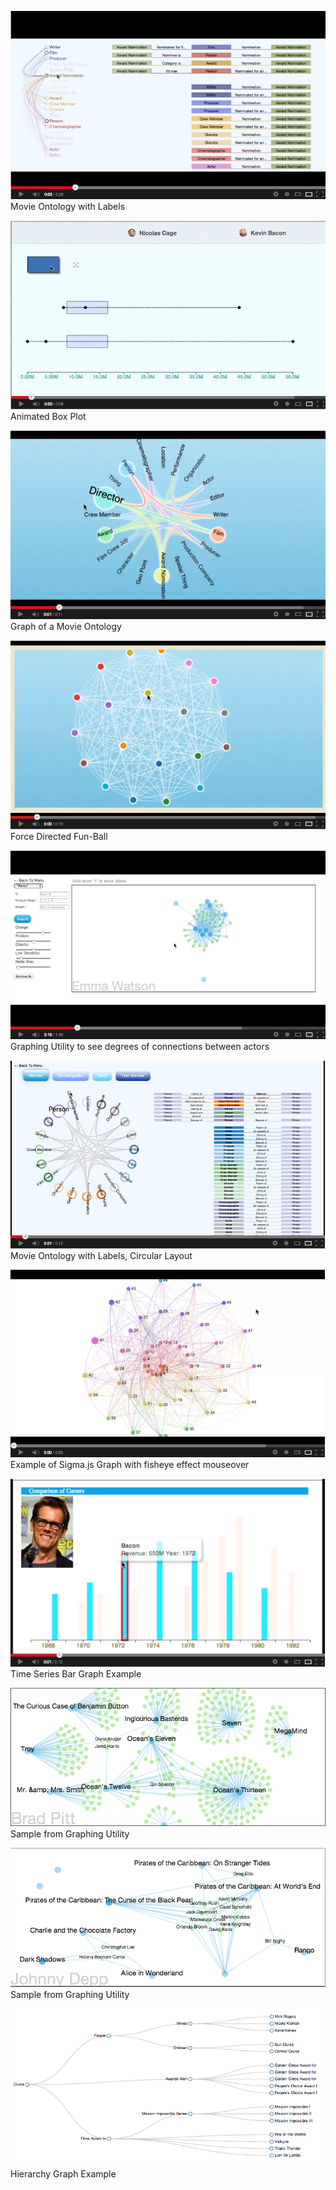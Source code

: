 


<!-- Vertical Ontology -->
[![ScreenShot](Media/verticalVid.png)](http://www.youtube.com/watch?v=4W8prhPX9ZI)
Movie Ontology with Labels

<!-- Box Plot -->
[![ScreenShot](Media/boxPlotVid.png)](http://youtu.be/i3ciZqJSLMI)
Animated Box Plot

<!-- Colorful Ontology -->
[![ScreenShot](Media/colorOntVid.png)](http://youtu.be/M3TkpepPLNk)
Graph of a Movie Ontology

<!-- Force Directed Sample -->
[![ScreenShot](Media/forceVid.png)](http://youtu.be/3Z22BCVnXjM)
Force Directed Fun-Ball

<!-- Graph Connections -->
[![ScreenShot](Media/graphVid.png)](http://youtu.be/YEdGC-Diicw)
Graphing Utility to see degrees of connections between actors 

<!-- Ontology Overview -->
[![ScreenShot](Media/ontologyVid.png)](http://youtu.be/FqiKLn8kGTU)
Movie Ontology with Labels, Circular Layout

<!-- Sigma Graph -->
[![ScreenShot](Media/sigmaVid.png)](http://youtu.be/8Gw_M5DwrAA)
Example of Sigma.js Graph with fisheye effect mouseover
<!-- Time Series -->
[![ScreenShot](Media/timeVid.png)](http://youtu.be/YUBmOYbqp3w)
Time Series Bar Graph Example

![ScreenShot](Media/brad.png)
Sample from Graphing Utility

![ScreenShot](Media/depp.png)
Sample from Graphing Utility

![ScreenShot](Media/cluster.png)
Hierarchy Graph Example
